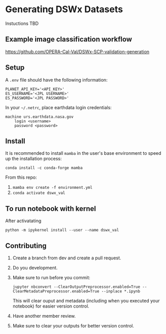 # Generating DSWx Datasets

Instuctions TBD

## Example image classification workflow

https://github.com/OPERA-Cal-Val/DSWx-SCP-validation-generation

## Setup

A `.env` file should have the following information:

```
PLANET_API_KEY='<API_KEY>'
ES_USERNAME='<JPL USERNAME>'
ES_PASSWORD='<JPL PASSWORD>'
```

In your `~/.netrc`, place earthdata login credentials:

```
machine urs.earthdata.nasa.gov
    login <username>
    password <password>
```

## Install
It is recommended to install `mamba` in the user's base environment to speed up the installation process:

`conda install -c conda-forge mamba`

From this repo:

1. `mamba env create -f environment.yml`
3. `conda activate dswx_val`

## To run notebook with kernel

After activatating

`python -m ipykernel install --user --name dswx_val`

## Contributing

1. Create a branch from dev and create a pull request.
2. Do you development.
3. Make sure to run before you commit:

   ```jupyter nbconvert --ClearOutputPreprocessor.enabled=True --ClearMetadataPreprocessor.enabled=True --inplace *.ipynb```

    This will clear ouput and metadata (including when you executed your notebook) for easier version control.

4. Have another member review.
5. Make sure to clear your outputs for better version control.
